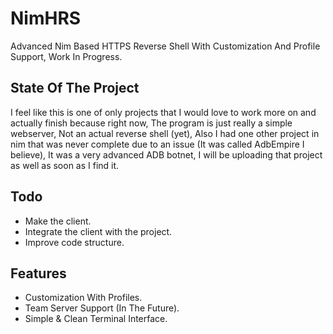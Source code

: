 # NimHRS
Advanced Nim Based HTTPS Reverse Shell With Customization And Profile Support, Work In Progress.

## State Of The Project
I feel like this is one of only projects that I would love to work more on and actually finish because right now, The program is just really a simple webserver, Not an actual reverse shell (yet), Also I had one other project in nim that was never complete due to an issue (It was called AdbEmpire I believe), It was a very advanced ADB botnet, I will be uploading that project as well as soon as I find it.
## Todo
- Make the client.
- Integrate the client with the project.
- Improve code structure.

## Features
- Customization With Profiles.
- Team Server Support (In The Future).
- Simple & Clean Terminal Interface.


